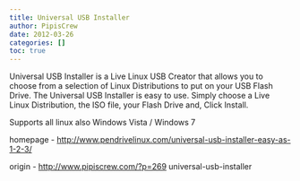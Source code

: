 ```yaml
---
title: Universal USB Installer
author: PipisCrew
date: 2012-03-26
categories: []
toc: true
---
```


Universal USB Installer is a Live Linux USB Creator that allows you to choose from a selection of Linux Distributions to put on your USB Flash Drive. The Universal USB Installer is easy to use. Simply choose a Live Linux Distribution, the ISO file, your Flash Drive and, Click Install.

Supports all linux also Windows Vista / Windows 7

homepage - http://www.pendrivelinux.com/universal-usb-installer-easy-as-1-2-3/

origin - http://www.pipiscrew.com/?p=269 universal-usb-installer